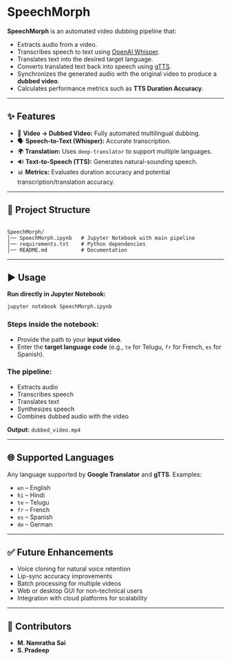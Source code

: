 
# SpeechMorph

**SpeechMorph** is an automated video dubbing pipeline that:
- Extracts audio from a video.
- Transcribes speech to text using [OpenAI Whisper](https://github.com/openai/whisper).
- Translates text into the desired target language.
- Converts translated text back into speech using [gTTS](https://pypi.org/project/gTTS/).
- Synchronizes the generated audio with the original video to produce a **dubbed video**.
- Calculates performance metrics such as **TTS Duration Accuracy**.

---


## ✨ Features
- 🎥 **Video → Dubbed Video:** Fully automated multilingual dubbing.
- 🗣 **Speech-to-Text (Whisper):** Accurate transcription.
- 🌍 **Translation:** Uses `deep-translator` to support multiple languages.
- 🔊 **Text-to-Speech (TTS):** Generates natural-sounding speech.
- 📊 **Metrics:** Evaluates duration accuracy and potential transcription/translation accuracy.

---


## 📂 Project Structure
```

SpeechMorph/
│── SpeechMorph.ipynb   # Jupyter Notebook with main pipeline
│── requirements.txt    # Python dependencies
│── README.md           # Documentation

````

---

## ▶️ Usage

**Run directly in Jupyter Notebook:**
```bash
jupyter notebook SpeechMorph.ipynb
```

### Steps inside the notebook:
- Provide the path to your **input video**.  
- Enter the **target language code** (e.g., `te` for Telugu, `fr` for French, `es` for Spanish).  

### The pipeline:
- Extracts audio  
- Transcribes speech  
- Translates text  
- Synthesizes speech  
- Combines dubbed audio with the video  

**Output:** `dubbed_video.mp4`

---

## 🌐 Supported Languages

Any language supported by **Google Translator** and **gTTS**. Examples:

- `en` – English  
- `hi` – Hindi  
- `te` – Telugu  
- `fr` – French  
- `es` – Spanish  
- `de` – German  

---

## ✅ Future Enhancements

- Voice cloning for natural voice retention  
- Lip-sync accuracy improvements  
- Batch processing for multiple videos  
- Web or desktop GUI for non-technical users  
- Integration with cloud platforms for scalability  

---

## 👥 Contributors

- **M. Namratha Sai**  
- **S. Pradeep**









